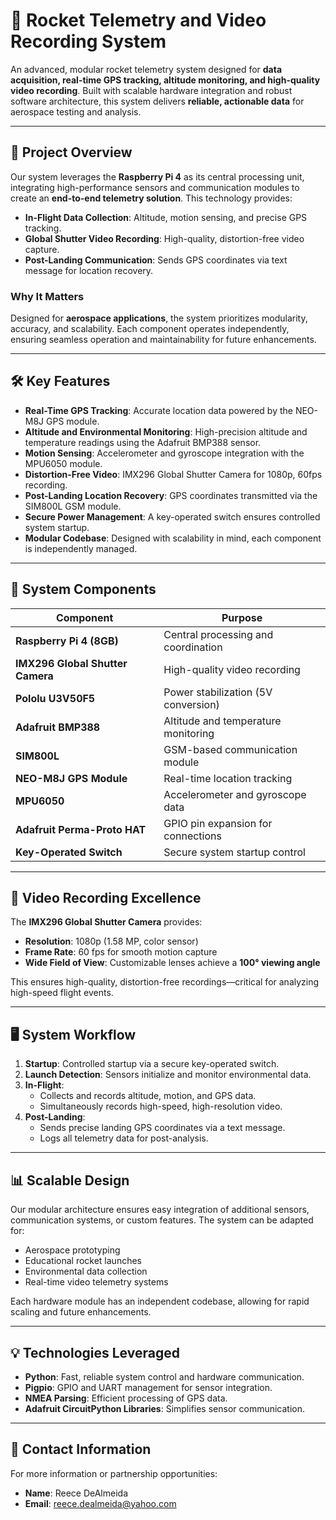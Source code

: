 # 🚀 **Rocket Telemetry and Video Recording System**

An advanced, modular rocket telemetry system designed for **data acquisition, real-time GPS tracking, altitude monitoring, and high-quality video recording**. Built with scalable hardware integration and robust software architecture, this system delivers **reliable, actionable data** for aerospace testing and analysis.

---

## 🌟 **Project Overview**

Our system leverages the **Raspberry Pi 4** as its central processing unit, integrating high-performance sensors and communication modules to create an **end-to-end telemetry solution**. This technology provides:

- **In-Flight Data Collection**: Altitude, motion sensing, and precise GPS tracking.  
- **Global Shutter Video Recording**: High-quality, distortion-free video capture.  
- **Post-Landing Communication**: Sends GPS coordinates via text message for location recovery.  

### **Why It Matters**  
Designed for **aerospace applications**, the system prioritizes modularity, accuracy, and scalability. Each component operates independently, ensuring seamless operation and maintainability for future enhancements.

---

## 🛠️ **Key Features**

- **Real-Time GPS Tracking**: Accurate location data powered by the NEO-M8J GPS module.  
- **Altitude and Environmental Monitoring**: High-precision altitude and temperature readings using the Adafruit BMP388 sensor.  
- **Motion Sensing**: Accelerometer and gyroscope integration with the MPU6050 module.  
- **Distortion-Free Video**: IMX296 Global Shutter Camera for 1080p, 60fps recording.  
- **Post-Landing Location Recovery**: GPS coordinates transmitted via the SIM800L GSM module.  
- **Secure Power Management**: A key-operated switch ensures controlled system startup.  
- **Modular Codebase**: Designed with scalability in mind, each component is independently managed.  

---

## 🔩 **System Components**

| **Component**                 | **Purpose**                          |
|-------------------------------|--------------------------------------|
| **Raspberry Pi 4 (8GB)**      | Central processing and coordination  |
| **IMX296 Global Shutter Camera** | High-quality video recording       |
| **Pololu U3V50F5**            | Power stabilization (5V conversion)  |
| **Adafruit BMP388**           | Altitude and temperature monitoring  |
| **SIM800L**                   | GSM-based communication module       |
| **NEO-M8J GPS Module**        | Real-time location tracking          |
| **MPU6050**                   | Accelerometer and gyroscope data     |
| **Adafruit Perma-Proto HAT**  | GPIO pin expansion for connections   |
| **Key-Operated Switch**       | Secure system startup control        |

---

## 🎥 **Video Recording Excellence**  

The **IMX296 Global Shutter Camera** provides:  
- **Resolution**: 1080p (1.58 MP, color sensor)  
- **Frame Rate**: 60 fps for smooth motion capture  
- **Wide Field of View**: Customizable lenses achieve a **100° viewing angle**  

This ensures high-quality, distortion-free recordings—critical for analyzing high-speed flight events.

---

## 🖥️ **System Workflow**

1. **Startup**: Controlled startup via a secure key-operated switch.  
2. **Launch Detection**: Sensors initialize and monitor environmental data.  
3. **In-Flight**:  
   - Collects and records altitude, motion, and GPS data.  
   - Simultaneously records high-speed, high-resolution video.  
4. **Post-Landing**:  
   - Sends precise landing GPS coordinates via a text message.  
   - Logs all telemetry data for post-analysis.

---

## 📊 **Scalable Design**  

Our modular architecture ensures easy integration of additional sensors, communication systems, or custom features. The system can be adapted for:

- Aerospace prototyping  
- Educational rocket launches  
- Environmental data collection  
- Real-time video telemetry systems  

Each hardware module has an independent codebase, allowing for rapid scaling and future enhancements.

---

## 💡 **Technologies Leveraged**

- **Python**: Fast, reliable system control and hardware communication.  
- **Pigpio**: GPIO and UART management for sensor integration.  
- **NMEA Parsing**: Efficient processing of GPS data.  
- **Adafruit CircuitPython Libraries**: Simplifies sensor communication.  

---

## 📧 **Contact Information**

For more information or partnership opportunities:

- **Name**: Reece DeAlmeida  
- **Email**: [reece.dealmeida@yahoo.com](mailto:reece.dealmeida@yahoo.com)  

